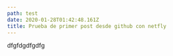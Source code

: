 ```yaml
---
path: test
date: 2020-01-28T01:42:48.161Z
title: Prueba de primer post desde github con netfly
---
```

dfgfdgdfgdfg
